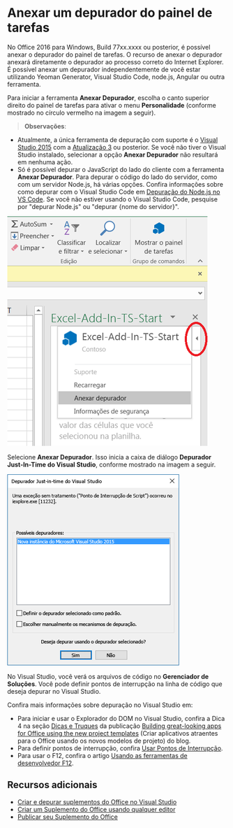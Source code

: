 # <a name="attach-a-debugger-from-the-task-pane"></a>Anexar um depurador do painel de tarefas

No Office 2016 para Windows, Build 77xx.xxxx ou posterior, é possível anexar o depurador do painel de tarefas. O recurso de anexar o depurador anexará diretamente o depurador ao processo correto do Internet Explorer. É possível anexar um depurador independentemente de você estar utilizando Yeoman Generator, Visual Studio Code, node.js, Angular ou outra ferramenta. 

Para iniciar a ferramenta **Anexar Depurador**, escolha o canto superior direito do painel de tarefas para ativar o menu **Personalidade** (conforme mostrado no círculo vermelho na imagem a seguir).   

 >  **Observações**:  
   - Atualmente, a única ferramenta de depuração com suporte é o [Visual Studio 2015](https://www.visualstudio.com/downloads/) com a [Atualização 3](https://msdn.microsoft.com/pt-br/library/mt752379.aspx) ou posterior. Se você não tiver o Visual Studio instalado, selecionar a opção **Anexar Depurador** não resultará em nenhuma ação.   
   - Só é possível depurar o JavaScript do lado do cliente com a ferramenta **Anexar Depurador**. Para depurar o código do lado do servidor, como com um servidor Node.js, há várias opções. Confira informações sobre como depurar com o Visual Studio Code em [Depuração do Node.js no VS Code](https://code.visualstudio.com/docs/nodejs/nodejs-debugging). Se você não estiver usando o Visual Studio Code, pesquise por "depurar Node.js" ou "depurar {nome do servidor}".

![Captura de tela do menu Anexar Depurador](../images/attach-debugger.png)

Selecione **Anexar Depurador**. Isso inicia a caixa de diálogo **Depurador Just-In-Time do Visual Studio**, conforme mostrado na imagem a seguir. 

![Captura de tela da caixa de diálogo Depurador JIT do Visual Studio](../images/visual-studio-debugger.png)

No Visual Studio, você verá os arquivos de código no **Gerenciador de Soluções**.   Você pode definir pontos de interrupção na linha de código que deseja depurar no Visual Studio.

Confira mais informações sobre depuração no Visual Studio em:

-   Para iniciar e usar o Explorador do DOM no Visual Studio, confira a Dica 4 na seção [Dicas e Truques](https://blogs.msdn.microsoft.com/officeapps/2013/04/16/building-great-looking-apps-for-office-using-the-new-project-templates/#tips_tricks) da publicação [Building great-looking apps for Office using the new project templates](https://blogs.msdn.microsoft.com/officeapps/2013/04/16/building-great-looking-apps-for-office-using-the-new-project-templates) (Criar aplicativos atraentes para o Office usando os novos modelos de projeto) do blog.
-   Para definir pontos de interrupção, confira [Usar Pontos de Interrupção](https://msdn.microsoft.com/pt-br/library/5557y8b4.aspx).
-   Para usar o F12, confira o artigo [Usando as ferramentas de desenvolvedor F12](https://msdn.microsoft.com/pt-br/library/bg182326(v=vs.85).aspx).

## <a name="additional-resources"></a>Recursos adicionais

- [Criar e depurar suplementos do Office no Visual Studio](../get-started/create-and-debug-office-add-ins-in-visual-studio.md)
- [Criar um Suplemento do Office usando qualquer editor](../get-started/create-an-office-add-in-using-any-editor.md)
- [Publicar seu Suplemento do Office](../publish/publish.md)
